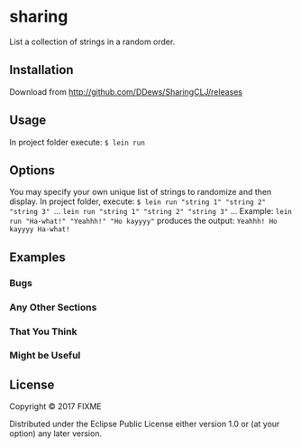 # sharing

List a collection of strings in a random order.

## Installation

Download from http://github.com/DDews/SharingCLJ/releases

## Usage
In project folder execute:
    ``$ lein run``

## Options
You may specify your own unique list of strings to randomize and then display.
In project folder, execute:
``$ lein run "string 1" "string 2" "string 3" ``...
``lein run "string 1" "string 2" "string 3"`` ...
Example:
``lein run "Ha-what!" "Yeahhh!" "Ho kayyyy"``
produces the output:
``Yeahhh!
Ho kayyyy
Ha-what!``
## Examples



### Bugs



### Any Other Sections
### That You Think
### Might be Useful

## License

Copyright © 2017 FIXME

Distributed under the Eclipse Public License either version 1.0 or (at
your option) any later version.

